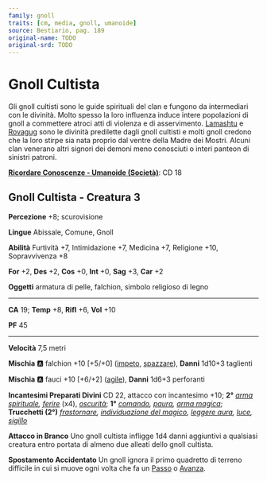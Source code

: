 ```yaml
---
family: gnoll
traits: [cm, media, gnoll, umanoide]
source: Bestiario, pag. 189
original-name: TODO
original-srd: TODO
---
```


# Gnoll Cultista

Gli gnoll cultisti sono le guide spirituali del clan e fungono da intermediari con le divinità. Molto spesso la loro influenza induce intere popolazioni di gnoll a commettere atroci atti di violenza e di asservimento. [Lamashtu](/divinità/lamashtu) e [Rovagug](/divinità/rovagug) sono le divinità predilette dagli gnoll cultisti e molti gnoll credono che la loro stirpe sia nata proprio dal ventre della Madre dei Mostri. Alcuni clan venerano altri signori dei demoni meno conosciuti o interi panteon di sinistri patroni.

**[Ricordare Conoscenze - Umanoide (Società)](/azioni/ricordare-conoscenze)**: CD 18

## Gnoll Cultista - Creatura 3

**Percezione** +8; scurovisione

**Lingue** Abissale, Comune, Gnoll

**Abilità** Furtività +7, Intimidazione +7, Medicina +7, Religione +10, Sopravvivenza +8

**For** +2, **Des** +2, **Cos** +0, **Int** +0, **Sag** +3, **Car** +2

**Oggetti** armatura di pelle, falchion, simbolo religioso di legno

***

**CA** 19; **Temp** +8, **Rifl** +6, **Vol** +10

**PF** 45

***

**Velocità** 7,5 metri

**Mischia** :a: falchion +10 \[+5/+0] ([impeto](/tratti/impeto), [spazzare](/tratti/spazzare)), **Danni** 1d10+3 taglienti

**Mischia** :a: fauci +10 \[+6/+2] ([agile](/tratti/agile)), **Danni** 1d6+3 perforanti

**Incantesimi Preparati Divini** CD 22, attacco con incantesimo +10; **2°** *[arma spirituale](/incantesimi/arma-spirituale), [ferire](/incantesimi/ferire)* (x4), *[oscurità](/incantesimi/oscurita)*; **1°** *[comando](/incantesimi/comando), [paura](/incantesimi/paura), [arma magica](/incantesimi/arma-magica)*; **Trucchetti (2°)** *[frastornare](/incantesimi/frastornare), [individuazione del magico](/incantesimi/individuazione-del-magico), [leggere aura](/incantesimi/leggere-aura), [luce](/incantesimi/luce), [sigillo](/incantesimi/sigillo)*

**Attacco in Branco** Uno gnoll cultista infligge 1d4 danni aggiuntivi a qualsiasi creatura entro portata di almeno due alleati dello gnoll cultista.

**Spostamento Accidentato** Un gnoll ignora il primo quadretto di terreno difficile in cui si muove ogni volta che fa un [Passo](/azioni/passo) o [Avanza](/azioni/avanzare).
